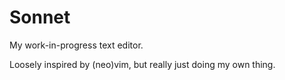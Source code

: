 # Sonnet

My work-in-progress text editor.

Loosely inspired by (neo)vim, but really just doing my own thing.
